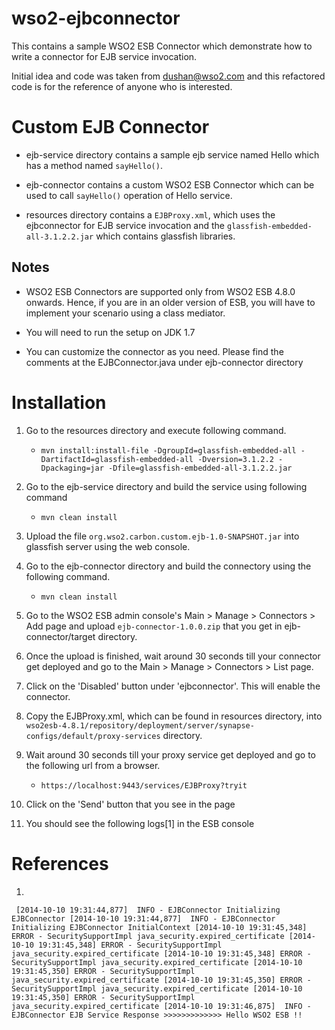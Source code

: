 wso2-ejbconnector
=================

This contains a sample WSO2 ESB Connector which demonstrate how to write a connector for EJB service invocation.

Initial idea and code was taken from dushan@wso2.com and this refactored code is for the reference of anyone who is interested.


Custom EJB Connector
====================

* ejb-service directory contains a sample ejb service named Hello which has a method named `sayHello()`.

* ejb-connector contains a custom WSO2 ESB Connector which can be used to call `sayHello()` operation of Hello service.

* resources directory contains a `EJBProxy.xml`, which uses the ejbconnector for EJB service invocation and 
  the `glassfish-embedded-all-3.1.2.2.jar` which contains glassfish libraries.


Notes
-----
* WSO2 ESB Connectors are supported only from WSO2 ESB 4.8.0 onwards. Hence, if you are in an older version of ESB, you will have to implement your scenario using a class mediator.

* You will need to run the setup on JDK 1.7

* You can customize the connector as you need. Please find the comments at the EJBConnector.java under ejb-connector directory


Installation
============

1. Go to the resources directory and execute following command.
	- `mvn install:install-file -DgroupId=glassfish-embedded-all -DartifactId=glassfish-embedded-all -Dversion=3.1.2.2 -Dpackaging=jar -Dfile=glassfish-embedded-all-3.1.2.2.jar`

2. Go to the ejb-service directory and build the service using following command
	- `mvn clean install`

3. Upload the file `org.wso2.carbon.custom.ejb-1.0-SNAPSHOT.jar` into glassfish server using the web console.

4. Go to the ejb-connector directory and build the connectory using the following command.
	- `mvn clean install`

5. Go to the WSO2 ESB admin console's Main > Manage > Connectors > Add page and upload `ejb-connector-1.0.0.zip` that you get in ejb-connector/target directory.

6. Once the upload is finished, wait around 30 seconds till your connector get deployed and go to the Main > Manage > Connectors > List page.

7. Click on the 'Disabled' button under 'ejbconnector'. This will enable the connector.

8. Copy the EJBProxy.xml, which can be found in resources directory, into `wso2esb-4.8.1/repository/deployment/server/synapse-configs/default/proxy-services` directory.

9. Wait around 30 seconds till your proxy service get deployed and go to the following url from a browser.
	- `https://localhost:9443/services/EJBProxy?tryit`

10. Click on the 'Send' button that you see in the page

11. You should see the following logs[1] in the ESB console


References
==========

1.
`
[2014-10-10 19:31:44,877]  INFO - EJBConnector Initializing EJBConnector
[2014-10-10 19:31:44,877]  INFO - EJBConnector Initializing EJBConnector InitialContext
[2014-10-10 19:31:45,348] ERROR - SecuritySupportImpl java_security.expired_certificate
[2014-10-10 19:31:45,348] ERROR - SecuritySupportImpl java_security.expired_certificate
[2014-10-10 19:31:45,348] ERROR - SecuritySupportImpl java_security.expired_certificate
[2014-10-10 19:31:45,350] ERROR - SecuritySupportImpl java_security.expired_certificate
[2014-10-10 19:31:45,350] ERROR - SecuritySupportImpl java_security.expired_certificate
[2014-10-10 19:31:45,350] ERROR - SecuritySupportImpl java_security.expired_certificate
[2014-10-10 19:31:46,875]  INFO - EJBConnector EJB Service Response >>>>>>>>>>>>> Hello WSO2 ESB !!`
